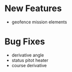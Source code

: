 # New Features
* geofence mission elements

# Bug Fixes
* derivative angle
* status pitot heater
* course derivative
